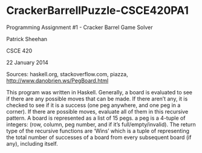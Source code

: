 CrackerBarrellPuzzle-CSCE420PA1
===============================
Programming Assignment #1 - Cracker Barrel Game Solver

Patrick Sheehan

CSCE 420

22 January 2014

Sources: haskell.org, stackoverflow.com, piazza,
         http://www.danobrien.ws/PegBoard.html
         
This program was written in Haskell. Generally, a board is evaluated
to see if there are any possible moves that can be made. If there
aren’t any, it is checked to see if it is a success (one peg anywhere,
and one peg in a corner). If there are possible moves, evaluate all of
them in this recursive pattern. A board is represented as a list of 15
pegs. a peg is a 4-tuple of integers: (row, column, peg number, and if
it’s full/empty/invalid). The return type of the recursive functions
are ‘Wins’ which is a tuple of representing the total number of
successes of a board from every subsequent board (if any), including
itself.
